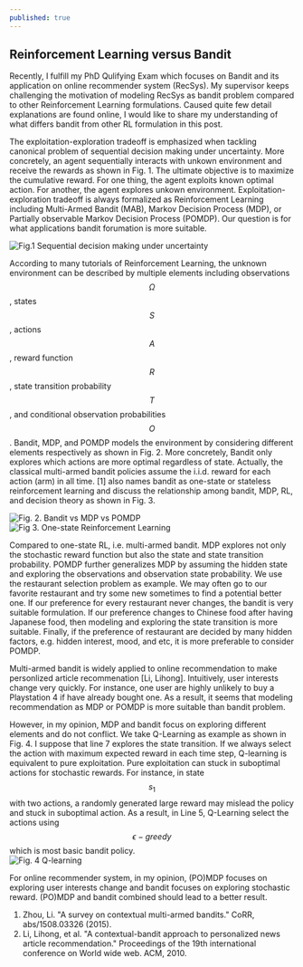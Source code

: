 ```yaml
---
published: true
---
```

## Reinforcement Learning versus Bandit

Recently, I fulfill my PhD Qulifying Exam which focuses on Bandit and its application on online recommender system (RecSys). My supervisor keeps challenging the motivation of modeling RecSys as bandit problem compared to other Reinforcement Learning formulations. Caused quite few detail explanations are found online, I would like to share my understanding of what differs bandit from other RL formulation in this post.

The exploitation-exploration tradeoff is emphasized when tackling canonical problem of sequential decision making under uncertainty. More concretely, an agent sequentially interacts with unkown environment and receive the rewards as shown in Fig. 1. The ultimate objective is to maximize the cumulative reward. For one thing, the agent exploits known optimal action. For another, the agent explores unkown environment. Exploitation-exploration tradeoff is always formalized as Reinforcement Learning including Multi-Armed Bandit (MAB), Markov Decision Process (MDP), or Partially observable Markov Decision Process (POMDP). Our question is for what applications bandit forumation is more suitable.

![Fig.1 Sequential decision making under uncertainty]({{site.baseurl}}/github.com/boliu68/boliu68.github.io/blob/master/_posts/decision_making_uncertainty.png?raw=true)

According to many tutorials of Reinforcement Learning, the unknown environment can be described by multiple elements including observations $$\Omega$$, states $$S$$, actions $$A$$, reward function $$R$$, state transition probability $$T$$, and conditional observation probabilities $$O$$. Bandit, MDP, and POMDP models the environment by considering different elements respectively as shown in Fig. 2. More concretely, Bandit only explores which actions are more optimal regardless of state. Actually, the classical multi-armed bandit policies assume the i.i.d. reward for each action (arm) in all time. [1] also names bandit as one-state or stateless reinforcement learning and discuss the relationship among bandit, MDP, RL, and decision theory as shown in Fig. 3.  

![Fig. 2. Bandit vs MDP vs POMDP]({{site.baseurl}}/github.com/boliu68/boliu68.github.io/blob/master/_posts/bandit_mdp_pomdp.png?raw=true)
![Fig 3. One-state Reinforcement Learning]({{site.baseurl}}/github.com/boliu68/boliu68.github.io/blob/master/_posts/one_state_rl.png.png?raw=true)

Compared to one-state RL, i.e. multi-armed bandit. MDP explores not only the stochastic reward function but also the state and state transition probability. POMDP further generalizes MDP by assuming the hidden state and exploring the observations and observation state probability. We use the restaurant selection problem as example. We may often go to our favorite restaurant and try some new sometimes to find a potential better one. If our preference for every restaurant never changes, the bandit is very suitable formulation. If our preference changes to Chinese food after having Japanese food, then modeling and exploring the state transition is more suitable. Finally, if the preference of restaurant are decided by many hidden factors, e.g. hidden interest, mood, and etc, it is more preferable to consider POMDP.

Multi-armed bandit is widely applied to online recommendation to make personlized article recommenation [Li, Lihong]. Intuitively, user interests change very quickly. For instance, one user are highly unlikely to buy a Playstation 4 if have already bought one. As a result, it seems that modeling recommendation as MDP or POMDP is more suitable than bandit problem. 

However, in my opinion, MDP and bandit focus on exploring different elements and do not conflict. We take Q-Learning as example as shown in Fig. 4. I suppose that line 7 explores the state transition. If we always select the action with maximum expected reward in each time step, Q-learning is equivalent to pure exploitation. Pure exploitation can stuck in suboptimal actions for stochastic rewards. For instance, in state $$s_1$$ with two actions, a randomly generated large reward may mislead the policy and stuck in suboptimal action. As a result, in Line 5, Q-Learning select the actions using $$\epsilon-greedy$$ which is most basic bandit policy.  
![Fig. 4 Q-learning]({{site.baseurl}}/webdocs.cs.ualberta.ca/~sutton/book/ebook/pseudotmp9.png)

For online recommender system, in my opinion, (PO)MDP focuses on exploring user interests change and bandit focuses on exploring stochastic reward. (PO)MDP and bandit combined should lead to a better result.

1. Zhou, Li. "A survey on contextual multi-armed bandits." CoRR, abs/1508.03326 (2015).
2. Li, Lihong, et al. "A contextual-bandit approach to personalized news article recommendation." Proceedings of the 19th international conference on World wide web. ACM, 2010.
